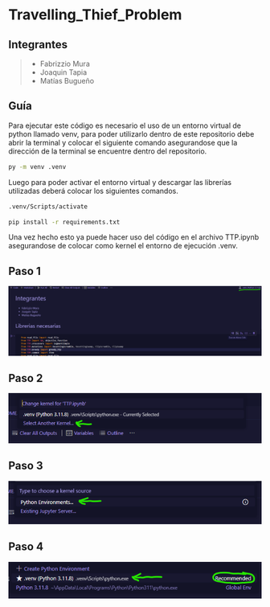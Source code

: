 # Travelling_Thief_Problem

## Integrantes

> - Fabrizzio Mura
> - Joaquin Tapia
> - Matías Bugueño

## Guía

Para ejecutar este código es necesario el uso de un entorno virtual de python llamado venv, para poder utilizarlo dentro de este repositorio debe abrir la terminal y colocar el siguiente comando asegurandose que la dirección de la terminal se encuentre dentro del repositorio.

```bash
py -m venv .venv
```

Luego para poder activar el entorno virtual y descargar las librerías utilizadas deberá colocar los siguientes comandos.

```bash
.venv/Scripts/activate
```
```bash
pip install -r requirements.txt
```

Una vez hecho esto ya puede hacer uso del código en el archivo TTP.ipynb asegurandose de colocar como kernel el entorno de ejecución .venv.

<h2>Paso 1</h2>
<img src= './images/paso 1.png'></img>
<h2>Paso 2</h2>
<img src= './images/paso 2.png'></img>
<h2>Paso 3</h2>
<img src= './images/paso 3.png'></img>
<h2>Paso 4</h2>
<img src= './images/paso 4.png'></img>